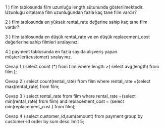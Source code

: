 
1 ) film tablosunda film uzunluğu length sütununda gösterilmektedir. Uzunluğu ortalama film uzunluğundan fazla kaç tane film vardır?

2 ) film tablosunda en yüksek rental_rate değerine sahip kaç tane film vardır?

3 ) film tablosunda en düşük rental_rate ve en düşük replacement_cost değerlerine sahip filmleri sıralayınız.

4 ) payment tablosunda en fazla sayıda alışveriş yapan müşterileri(customer) sıralayınız.


Cevap 1 ) select  count (*) from film where length >( select avg(length) from film );

Cevap 2 ) select count(rental_rate) from film  where rental_rate =(select max(rental_rate) from film;

Cevap 3 ) select rental_rate from film where rental_rate =(select min(rental_rate) from film) and replacement_cost = (select min(replacement_cost ) from film);

Cevap 4 ) select customer_id,sum(amount) from payment group by customer-id  order by sum desc limit 5;


